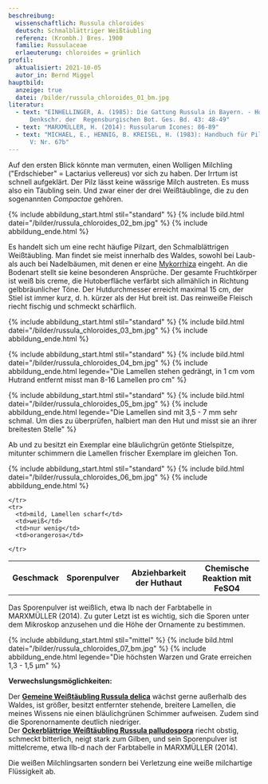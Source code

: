 ```yaml
---
beschreibung:
  wissenschaftlich: Russula chloroides
  deutsch: Schmalblättriger Weißtäubling
  referenz: (Krombh.) Bres. 1900
  familie: Russulaceae
  erlaeuterung: chloroides = grünlich
profil:
  aktualisiert: 2021-10-05
  autor_in: Bernd Miggel
hauptbild:
  anzeige: true
  datei: /bilder/russula_chloroides_01_bm.jpg
literatur:
  - text: "EINHELLINGER, A. (1985): Die Gattung Russula in Bayern. - Hoppea,
      Denkschr. der  Regensburgischen Bot. Ges. Bd. 43: 48-49"
  - text: "MARXMÜLLER, H. (2014): Russularum Icones: 86-89"
  - text: "MICHAEL, E., HENNIG, B. KREISEL, H. (1983): Handbuch für Pilzfreunde Band
      V: Nr. 67b"
---
```

Auf den ersten Blick könnte man vermuten, einen Wolligen Milchling ("Erdschieber" = Lactarius vellereus) vor sich zu haben. Der Irrtum ist schnell aufgeklärt. Der Pilz lässt keine wässrige Milch austreten. Es muss also ein Täubling sein. Und zwar einer der drei Weißtäublinge, die zu den sogenannten *Compactae* gehören.

{% include abbildung_start.html stil="standard" %}
{% include bild.html datei="/bilder/russula_chloroides_02_bm.jpg" %}
{% include abbildung_ende.html %}

Es handelt sich um eine recht häufige Pilzart, den Schmalblättrigen Weißtäubling. Man findet sie meist innerhalb des Waldes, sowohl bei Laub- als auch bei Nadelbäumen, mit denen er eine [Mykorrhiza](Mykorrhiza "Glossar") eingeht. An die Bodenart stellt sie keine besonderen Ansprüche. Der gesamte Fruchtkörper ist weiß bis creme, die Hutoberfläche verfärbt sich allmählich in Richtung gelbbräunlicher Töne. Der Hutdurchmesser erreicht maximal 15 cm, der Stiel ist immer kurz, d. h. kürzer als der Hut breit ist. Das reinweiße Fleisch riecht fischig und schmeckt schärflich.

{% include abbildung_start.html stil="standard" %}
{% include bild.html datei="/bilder/russula_chloroides_03_bm.jpg" %}
{% include abbildung_ende.html %}

{% include abbildung_start.html stil="standard" %}
{% include bild.html datei="/bilder/russula_chloroides_04_bm.jpg" %}
{% include abbildung_ende.html legende="Die Lamellen stehen gedrängt, in 1 cm vom Hutrand entfernt misst man 8-16 Lamellen pro cm" %}

{% include abbildung_start.html stil="standard" %}
{% include bild.html datei="/bilder/russula_chloroides_05_bm.jpg" %}
{% include abbildung_ende.html legende="Die Lamellen sind mit 3,5 - 7 mm sehr schmal. Um dies zu überprüfen, halbiert man den Hut und misst sie an ihrer breitesten Stelle" %}

Ab und zu besitzt ein Exemplar eine bläulichgrün getönte Stielspitze, mitunter schimmern die Lamellen frischer Exemplare im gleichen Ton.

{% include abbildung_start.html stil="standard" %}
{% include bild.html datei="/bilder/russula_chloroides_06_bm.jpg" %}
{% include abbildung_ende.html %}

<div class="table-responsive">
  <table class="table taeubling">
    <tr>
      <th rowspan="2">Geschmack</th>
      <th rowspan="2">Sporenpulver</th>
      <th rowspan="2">Abziehbarkeit der Huthaut</th>
      <th colspan="3" class="text-center">Chemische Reaktion mit FeSO4</th>
    </tr>
    <tr>
      
      
    </tr>
    <tr>
      <td>mild, Lamellen scharf</td>
      <td>weiß</td>
      <td>nur wenig</td>
      <td>orangerosa</td>
       
    </tr>
  </table>
</div>

Das Sporenpulver ist weißlich, etwa Ib nach der Farbtabelle in MARXMÜLLER (2014). Zu guter Letzt ist es wichtig, sich die Sporen unter dem Mikroskop anzusehen und die Höhe der Ornamente zu bestimmen.

{% include abbildung_start.html stil="mittel" %}
{% include bild.html datei="/bilder/russula_chloroides_07_bm.jpg" %}
{% include abbildung_ende.html legende="Die höchsten Warzen und Grate erreichen 1,3 - 1,5 µm" %}

**Verwechslungsmöglichkeiten:**

Der **[Gemeine Weißtäubling Russula delica](/pilze/russula-delica-gemeiner-weißtäubling)** wächst gerne außerhalb des Waldes, ist größer, besitzt entfernter stehende, breitere Lamellen, die meines Wissens nie einen bläulichgrünen Schimmer aufweisen. Zudem sind die Sporenornamente deutlich niedriger.\
Der **[Ockerblättrige Weißtäubling Russula palludospora](/pilze/russula-pallidospora-ockerblättriger-weißtäubling)** riecht obstig, schmeckt bitterlich, neigt stark zum Gilben, und sein Sporenpulver ist mittelcreme, etwa IIb-d nach der Farbtabelle in MARXMÜLLER (2014).

Die weißen Milchlingsarten sondern bei Verletzung eine weiße milchartige Flüssigkeit ab.